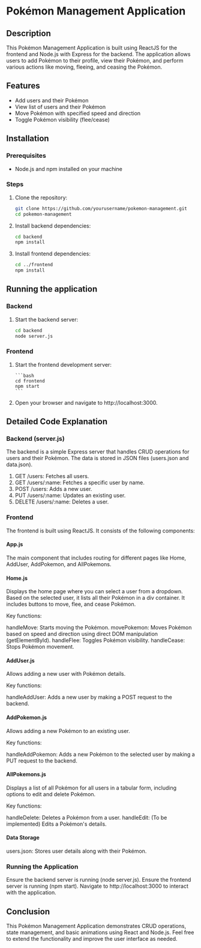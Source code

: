 # Pokémon Management Application

## Description

This Pokémon Management Application is built using ReactJS for the frontend and Node.js with Express for the backend. The application allows users to add Pokémon to their profile, view their Pokémon, and perform various actions like moving, fleeing, and ceasing the Pokémon.

## Features

- Add users and their Pokémon
- View list of users and their Pokémon
- Move Pokémon with specified speed and direction
- Toggle Pokémon visibility (flee/cease)

## Installation

### Prerequisites

- Node.js and npm installed on your machine

### Steps

1. Clone the repository:
   ```bash
   git clone https://github.com/yourusername/pokemon-management.git
   cd pokemon-management
   ```
2. Install backend dependencies:
   ```bash
   cd backend
   npm install
   ```
3. Install frontend dependencies:
   ```bash
   cd ../frontend
   npm install
   ```

## Running the application

### Backend

1. Start the backend server:

   ```bash
   cd backend
   node server.js
   ```

### Frontend

1.  Start the frontend development server:

        ```bash
        cd frontend
        npm start
        ```

2.  Open your browser and navigate to http://localhost:3000.

## Detailed Code Explanation

### Backend (server.js)

The backend is a simple Express server that handles CRUD operations for users and their Pokémon. The data is stored in JSON files (users.json and data.json).

1. GET /users: Fetches all users.
2. GET /users/:name: Fetches a specific user by name.
3. POST /users: Adds a new user.
4. PUT /users/:name: Updates an existing user.
5. DELETE /users/:name: Deletes a user.

### Frontend

The frontend is built using ReactJS. It consists of the following components:

#### App.js

The main component that includes routing for different pages like Home, AddUser, AddPokemon, and AllPokemons.

#### Home.js

Displays the home page where you can select a user from a dropdown. Based on the selected user, it lists all their Pokémon in a div container. It includes buttons to move, flee, and cease Pokémon.

Key functions:

handleMove: Starts moving the Pokémon.
movePokemon: Moves Pokémon based on speed and direction using direct DOM manipulation (getElementById).
handleFlee: Toggles Pokémon visibility.
handleCease: Stops Pokémon movement.

#### AddUser.js

Allows adding a new user with Pokémon details.

Key functions:

handleAddUser: Adds a new user by making a POST request to the backend.

#### AddPokemon.js

Allows adding a new Pokémon to an existing user.

Key functions:

handleAddPokemon: Adds a new Pokémon to the selected user by making a PUT request to the backend.

#### AllPokemons.js

Displays a list of all Pokémon for all users in a tabular form, including options to edit and delete Pokémon.

Key functions:

handleDelete: Deletes a Pokémon from a user.
handleEdit: (To be implemented) Edits a Pokémon's details.

#### Data Storage

users.json: Stores user details along with their Pokémon.

### Running the Application

Ensure the backend server is running (node server.js).
Ensure the frontend server is running (npm start).
Navigate to http://localhost:3000 to interact with the application.

## Conclusion

This Pokémon Management Application demonstrates CRUD operations, state management, and basic animations using React and Node.js. Feel free to extend the functionality and improve the user interface as needed.
